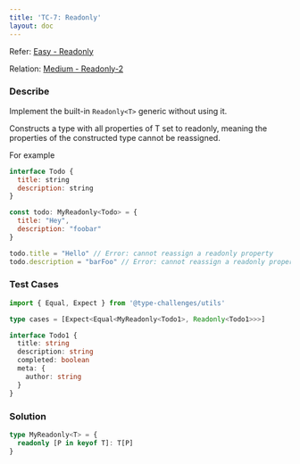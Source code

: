 ```yaml
---
title: 'TC-7: Readonly'
layout: doc
---
```


Refer: [Easy - Readonly](https://github.com/type-challenges/type-challenges/blob/master/questions/7-easy-readonly/README.md)

Relation: [Medium - Readonly-2](/wrap/type_challenge/8_readonly_2)

### Describe

Implement the built-in `Readonly<T>` generic without using it.

Constructs a type with all properties of T set to readonly, meaning the properties of the constructed type cannot be reassigned.

For example

```javascript
interface Todo {
  title: string
  description: string
}

const todo: MyReadonly<Todo> = {
  title: "Hey",
  description: "foobar"
}

todo.title = "Hello" // Error: cannot reassign a readonly property
todo.description = "barFoo" // Error: cannot reassign a readonly property
```

### Test Cases

```typescript
import { Equal, Expect } from '@type-challenges/utils'

type cases = [Expect<Equal<MyReadonly<Todo1>, Readonly<Todo1>>>]

interface Todo1 {
  title: string
  description: string
  completed: boolean
  meta: {
    author: string
  }
}
```

### Solution

```typescript
type MyReadonly<T> = {
  readonly [P in keyof T]: T[P]
}
```
